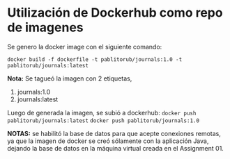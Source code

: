 # Utilización de Dockerhub como repo de imagenes

Se genero la docker image con el siguiente comando:

`docker build -f dockerfile -t pablitorub/journals:1.0 -t pablitorub/journals:latest`

**Nota:** Se tagueó la imagen con 2 etiquetas,
  1. journals:1.0
  2. journals:latest

Luego de generada la imagen, se subió a dockerhub:
`docker push pablitorub/journals:latest`
`docker push pablitorub/journals:1.0`


**NOTAS:** se habilitó la base de datos para que acepte conexiones remotas, ya que la imagen de docker se creó sólamente con la aplicación Java, dejando la base de datos en la máquina virtual creada en el Assignment 01.

